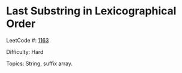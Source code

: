 # Last Substring in Lexicographical Order

LeetCode #: [1163](https://leetcode.com/problems/last-substring-in-lexicographical-order/)

Difficulty: Hard

Topics: String, suffix array.
